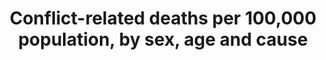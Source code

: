 ---
data_non_statistical: true
goal_meta_link: http://unstats.un.org/sdgs/files/metadata-compilation/Metadata-Goal-16.pdf
graph: null
graph_title: Conflict-related deaths per 100,000 population, by sex, age and cause
graph_type: null
has_metadata: true
indicator: 16.1.2
indicator_definition: 'From Goal 16 TST Working Group, OHCHR:Intentional homicide
  is defined as the unlawful death inflicted upon a person with the intent of cause
  death or serious injury (Source: International Classification of Crime for Statistical
  Purposes, 2015). In a narrow sense, conflict-related deaths refer to those deaths
  caused by warring parties directly related to combat, such as traditional battlefield
  fighting and bombardments. In a broader sense, conflict-related deaths also include
  killings that amount to war crimes, such as targeting of civilians or of military
  ''hors combat''. The rates are defined as the total count of intentional homicides
  and conflict-related deaths, respectively, divided by the total resident population,
  expressed per 100,000 population. From United Nations Mine Action Service:  The
  count of conflict-related deaths caused by mines/ERW should include "individuals
  killed or injured in incidents involving devices detonated by the presence, proximity,
  or contact of a person or a vehicle, such as all antipersonnel mines, antivehicle
  mines, abandoned explosive ordnance (AXO), unexploded ordnance (UXO), and victim-activated
  IEDs."'
indicator_name: Conflict-related deaths per 100,000 population, by sex, age and cause
indicator_sort_order: 16-01-02
indicator_variable: null
layout: indicator
permalink: /16-1-2/
published: true
rationale_interpretation: "From Goal 16 TST Working Group, OHCHR:\nThese indicators\
  \ refer to two forms of violent deaths (intentional homicide and conflict-related\
  \ deaths). Intentional homicides occur in all countries of the world and have global\
  \ applicability, while conflict-related deaths occur in countries afflicted by wars.\
  \ \nThe rates of intentional homicide and conflict-related deaths should be kept\
  \ separate, as combining them into one single indicator would risk collating two\
  \ distinct phenomena and unequal sources of data. In particular, the quality of\
  \ data on conflictrelated deaths is inevitably affected by the difficulties of producing\
  \ accurate statistics in situations of armed conflict. \nMonitoring intentional\
  \ homicides is necessary to better assess their causes and consequences and, in\
  \ the longer term, to develop effective prevention measures. It is based on statistical\
  \ data routinely produced by law enforcement authorities and/or public health institutions,\
  \ with a high degree of international comparability. \nConflict-related deaths measure\
  \ the direct impact of conflicts on populations in terms of losses of life. Whilst\
  \ the global risk of violent death in armed conflict is generally lower than the\
  \ global risk of homicidal violence, in affected countries armed conflict destroys\
  \ lives and exerts substantial human costs, particularly in protracted internal\
  \ conflict situations.\n\n From United Nations Mine Action Service: \n The presence\
  \ of mines/ERW in conflict and post-conflict contexts is devastating for people\
  \ and communities. These hazards cause grievous injury and death, impede peace operations,\
  \ and hamper post-conflict reconstruction and development efforts. \nFindings from\
  \ the M&E Mechanism for the UN Strategy 2013-2018 (UN M&E Mechanism) illustrate\
  \ the deadly risk posed by mines/ERW in affected countries and territories in which\
  \ the UN operates; in particular, the disproportionate impact of explosive hazards\
  \ on the civilians who constitute more than half of the casualties from mines/ERW.\
  \ The regular monitoring of mine/ERW casualty data through the global mechanism\
  \ of the Sustainable Development Goals will significantly enhance the capacity of\
  \ affected countries and territories including Member States, UN entities, and civil\
  \ society to understand the scope of these threats and effectively mitigate the\
  \ harms they cause."
reporting_status: notstarted
sdg_goal: 16
source_active_1: true
source_notes_1: null
source_title_1: null
target: Significantly reduce all forms of violence and related death rates everywhere.
target_id: '16.1'
title: Conflict-related deaths per 100,000 population, by sex, age and cause
un_custodial_agency: OHCHR  (Partnering Agencies:UNMAS, DESA-Population Division)
un_designated_tier: '3'
variable_description: null
variable_notes: null
---